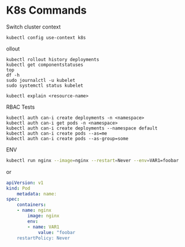 # K8s Commands

Switch cluster context
```
kubectl config use-context k8s
```

ollout

```
kubectl rollout history deployments
kubectl get componentstatuses
top
df -h
sudo journalctl -u kubelet
sudo systemctl status kubelet
```

```
kubectl explain <resource-name>
```

RBAC Tests

```
kubectl auth can-i create deployments -n <namespace>
kubectl auth can-i get pods -n <namespace>
kubectl auth can-i create deployments --namespace default
kubectl auth can-i create pods --as=me
kubectl auth can-i create pods --as-group=some
```

ENV

```bash
kubectl run nginx --image=nginx --restart=Never --env=VAR1=foobar
```

or

```yaml
apiVersion: v1
kind: Pod
	metadata: name:
spec:
	containers:
	- name: nginx
		image: nginx
		env:
		- name: VAR1
			value: "foobar
	restartPolicy: Never
```

